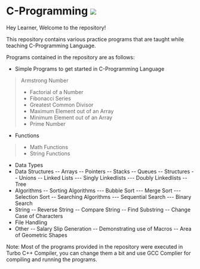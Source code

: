 # C-Programming <img src="https://img.shields.io/badge/c%20-%2300599C.svg?&style=for-the-badge&logo=c&logoColor=white"/>
Hey Learner, Welcome to the repository!

This repository contains various practice programs that are taught while teaching C-Programming Language.

Programs contained in the repository are as follows:

- Simple Programs to get started in C-Programming Language
> Armstrong Number
> - Factorial of a Number
> - Fibonacci Series
> - Greatest Common Divisor
> - Maximum Element out of an Array
> - Minimum Element out of an Array
> - Prime Number
- Functions
> - Math Functions
> - String Functions

- Data Types
- Data Structures
-- Arrays
-- Pointers
-- Stacks
-- Queues
-- Structures
-- Unions
-- Linked Lists
--- Singly Linkedlists
--- Doubly Linkedlists
-- Tree
- Algorithms
-- Sorting Algorithms
--- Bubble Sort
--- Merge Sort
--- Selection Sort
-- Searching Algorithms
--- Sequential Search
--- Binary Search
- String
-- Reverse String
-- Compare String
-- Find Substring
-- Change Case of Characters
- File Handling
- Other
-- Salary Slip Generation
-- Demonstrating use of Macros
-- Area of Geometric Shapes

Note: Most of the programs provided in the repository were executed in Turbo C++ Compiler, you can change them a bit and use GCC Complier for compiling and running the programs.
